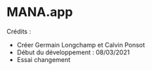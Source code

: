 # MANA.app

Crédits : 

* Créer Germain Longchamp et Calvin Ponsot
* Début du développement : 08/03/2021
* Essai changement
